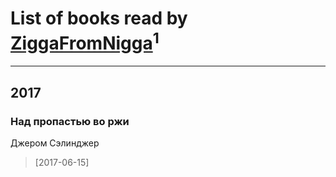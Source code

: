 # List of books read by [ZiggaFromNigga](https://plus.google.com/114398174831177070999)<sup>1</sup>
---

## 2017

### Над пропастью во ржи
Джером Сэлинджер
> [2017-06-15] 



